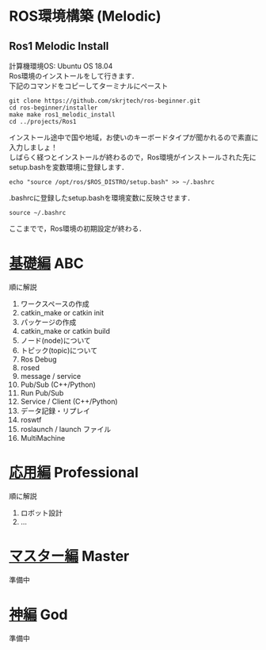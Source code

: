 # ROS環境構築 (Melodic)
## Ros1 Melodic Install
計算機環境OS: Ubuntu OS 18.04 \
Ros環境のインストールをして行きます．\
下記のコマンドをコピーしてターミナルにペースト
```
git clone https://github.com/skrjtech/ros-beginner.git
cd ros-beginner/installer
make make ros1_melodic_install
cd ../projects/Ros1
```
インストール途中で国や地域，お使いのキーボードタイプが聞かれるので素直に入力しましょ！\
しばらく経つとインストールが終わるので，Ros環境がインストールされた先にsetup.bashを変数環境に登録します．
```
echo "source /opt/ros/$ROS_DISTRO/setup.bash" >> ~/.bashrc
```
.bashrcに登録したsetup.bashを環境変数に反映させます．
```
source ~/.bashrc
```
ここまでで，Ros環境の初期設定が終わる．
# [基礎編](./Principiante/) ABC
順に解説
1. ワークスペースの作成
2. catkin_make or catkin init
3. パッケージの作成
4. catkin_make or catkin build
5. ノード(node)について
6. トピック(topic)について
7. Ros Debug
8. rosed
9. message / service
10. Pub/Sub (C++/Python)
11.  Run Pub/Sub
12. Service / Client (C++/Python)
13. データ記録・リプレイ
14. roswtf
15. roslaunch / launch ファイル
16. MultiMachine
# [応用編](./Profesional/) Professional
順に解説
1. ロボット設計
2. ...
# [マスター編](./Maestro/) Master 
準備中
# [神編](./Kami/) God
準備中